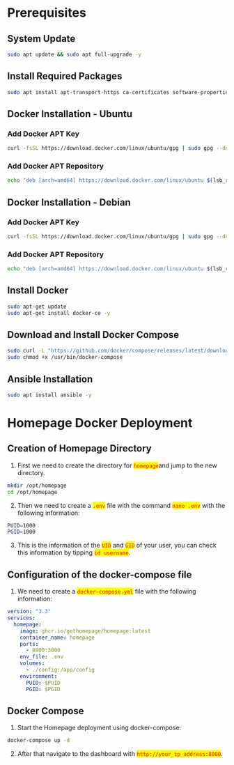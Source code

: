 # Prerequisites

## System Update

```bash
sudo apt update && sudo apt full-upgrade -y
```

## Install Required Packages

```bash
sudo apt install apt-transport-https ca-certificates software-properties-common -y
```

## Docker Installation - Ubuntu

### **Add Docker APT Key**

```bash
curl -fsSL https://download.docker.com/linux/ubuntu/gpg | sudo gpg --dearmor -o /etc/apt/trusted.gpg.d/docker.gpg
```

### **Add Docker APT Repository**

```bash
echo "deb [arch=amd64] https://download.docker.com/linux/ubuntu $(lsb_release -cs) stable" | sudo tee /etc/apt/sources.list.d/docker.list
```

## Docker Installation - Debian

### **Add Docker APT Key**

```bash
curl -fsSL https://download.docker.com/linux/ubuntu/gpg | sudo gpg --dearmor -o /etc/apt/trusted.gpg.d/docker.gpg
```

### **Add Docker APT Repository**

```bash
echo "deb [arch=amd64] https://download.docker.com/linux/ubuntu $(lsb_release -cs) stable" | sudo tee /etc/apt/sources.list.d/docker.list
```

## **Install Docker**

```bash
sudo apt-get update
sudo apt-get install docker-ce -y
```

## **Download and Install Docker Compose**

```bash
sudo curl -L "https://github.com/docker/compose/releases/latest/download/docker-compose-Linux-x86_64" -o /usr/bin/docker-compose
sudo chmod +x /usr/bin/docker-compose
```

## Ansible Installation

```bash
sudo apt install ansible -y
```

# Homepage Docker Deployment

## Creation of Homepage Directory

1. First we need to create the directory for <mark style="color:red;">`homepage`</mark>and jump to the new directory.

```bash
mkdir /opt/homepage
cd /opt/homepage
```

2. Then we need to create a <mark style="color:red;">`.env`</mark>  file with the command <mark style="color:red;">`nano .env`</mark> with the following information:

```bash
PUID=1000
PGID=1000
```

3. This is the information of the <mark style="color:red;">`UID`</mark> and <mark style="color:red;">`GID`</mark> of your user, you can check this information by tipping <mark style="color:red;">`id username`</mark>.

## Configuration of the docker-compose file

1. We need to create a <mark style="color:red;">`docker-compose.yml`</mark> file with the following information:

```yaml
version: "3.3"
services:
  homepage:
    image: ghcr.io/gethomepage/homepage:latest
    container_name: homepage
    ports:
      - 8000:3000
    env_file: .env
    volumes:
      - ./config:/app/config
    environment:
      PUID: $PUID
      PGID: $PGID
```

## Docker Compose

1. Start the Homepage deployment using docker-compose:

```bash
docker-compose up -d
```

2. After that navigate to the dashboard with <mark style="color:red;">`http://your_ip_address:8000`</mark>.
